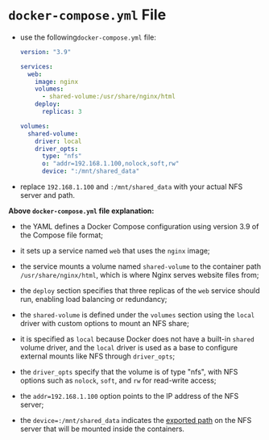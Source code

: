 # `docker-compose.yml` File

- use the following`docker-compose.yml` file:

    ```yaml
    version: "3.9"
    
    services:
      web:
        image: nginx
        volumes:
          - shared-volume:/usr/share/nginx/html
        deploy:
          replicas: 3
    
    volumes:
      shared-volume:
        driver: local
        driver_opts:
          type: "nfs"
          o: "addr=192.168.1.100,nolock,soft,rw"
          device: ":/mnt/shared_data"
    ```

- replace `192.168.1.100` and `:/mnt/shared_data` with your actual NFS server and path.

**Above `docker-compose.yml` file explanation:**

- the YAML defines a Docker Compose configuration using version 3.9 of the Compose file format;
- it sets up a service named `web` that uses the `nginx` image;
- the service mounts a volume named `shared-volume` to the container path `/usr/share/nginx/html`, which is where Nginx serves website files from;


- the `deploy` section specifies that three replicas of the `web` service should run, enabling load balancing or redundancy;
- the `shared-volume` is defined under the `volumes` section using the `local` driver with custom options to mount an NFS share;
- it is specified as `local` because Docker does not have a built-in `shared` volume driver, and the `local` driver is used as a base to configure external mounts like NFS through `driver_opts`;
 

- the `driver_opts` specify that the volume is of type "nfs", with NFS options such as `nolock`, `soft`, and `rw` for read-write access;
- the `addr=192.168.1.100` option points to the IP address of the NFS server;
- the `device=:/mnt/shared_data` indicates the [exported path](../nfs-server/nfs_server.md) on the NFS server that will be mounted inside the containers.

